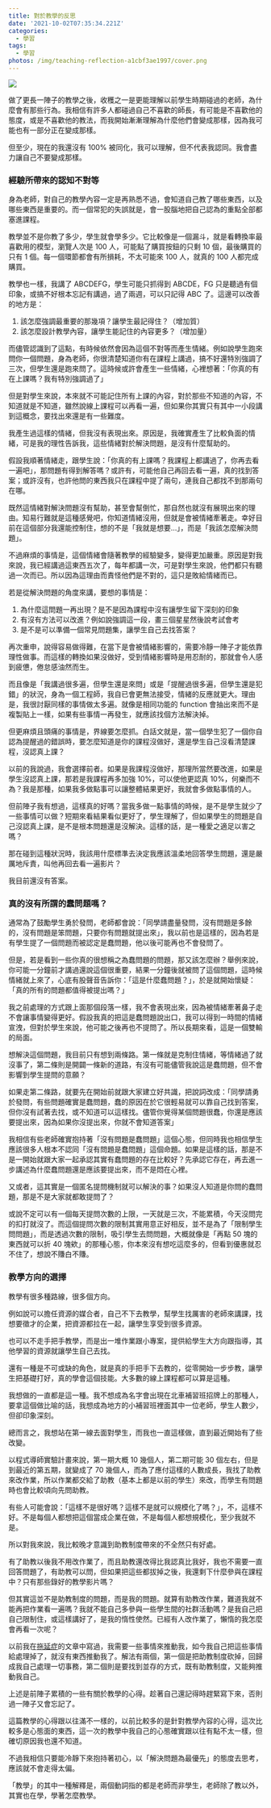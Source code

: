 ```yaml
---
title: 對於教學的反思
date: '2021-10-02T07:35:34.221Z'
categories:
  - 學習
tags:
  - 學習
photos: /img/teaching-reflection-a1cbf3ae1997/cover.png
---
```


![](/img/teaching-reflection-a1cbf3ae1997/0____VOYSRKG8nx4khRP.jpg)

做了更長一陣子的教學之後，收穫之一是更能理解以前學生時期碰過的老師，為什麼會有那些行為。我相信有許多人都碰過自己不喜歡的師長，有可能是不喜歡他的態度，或是不喜歡他的教法，而我開始漸漸理解為什麼他們會變成那樣，因為我可能也有一部分正在變成那樣。

但至少，現在的我還沒有 100% 被同化，我可以理解，但不代表我認同。我會盡力讓自己不要變成那樣。

### 經驗所帶來的認知不對等

身為老師，對自己的教學內容一定是再熟悉不過，會知道自己教了哪些東西，以及哪些東西是重要的。而一個常犯的失誤就是，會一股腦地把自己認為的重點全部都塞進課程。

教學並不是你教了多少，學生就會學多少。它比較像是一個漏斗，就是看轉換率最喜歡用的模型，瀏覽人次是 100 人，可能點了購買按鈕的只剩 10 個，最後購買的只有 1 個。每一個環節都會有所損耗，不太可能來 100 人，就真的 100 人都完成購買。

教學也一樣，我講了 ABCDEFG，學生可能只抓得到 ABCDE，FG 只是聽過有個印象，或搞不好根本忘記有講過，過了兩週，可以只記得 ABC 了。這邊可以改善的地方是：

1.  該怎麼強調最重要的那幾項？讓學生最記得住？（增加質）
2.  該怎麼設計教學內容，讓學生能記住的內容更多？（增加量）

而儘管認識到了這點，有時候依然會因為這個不對等而產生情緒。例如說學生跑來問你一個問題，身為老師，你很清楚知道你有在課程上講過，搞不好還特別強調了三次，但學生還是跑來問了。這時候或許會產生一些情緒，心裡想著：「你真的有在上課嗎？我有特別強調過了」

但是對學生來說，本來就不可能記住所有上課的內容，對於那些不知道的內容，不知道就是不知道，雖然說線上課程可以再看一遍，但如果你其實只有其中一小段講到這概念，要找出來還是有一些難度。

我產生過這樣的情緒，但我沒有表現出來。原因是，我確實產生了比較負面的情緒，可是我的理性告訴我，這些情緒對於解決問題，是沒有什麼幫助的。

假設我順著情緒走，跟學生說：「你真的有上課嗎？我課程上都講過了，你再去看一遍吧」，那問題有得到解答嗎？或許有，可能他自己再回去看一遍，真的找到答案；或許沒有，也許他問的東西我只在課程中提了兩句，連我自己都找不到那兩句在哪。

既然這情緒對解決問題沒有幫助，甚至會幫倒忙，那自然也就沒有展現出來的理由。知易行難就是這種感覺吧，你知道情緒沒用，但就是會被情緒牽著走。幸好目前在這個部分我還能控制住，想的不是「我就是想要…」，而是「我該怎麼解決問題」。

不過麻煩的事情是，這個情緒會隨著教學的經驗變多，變得更加嚴重。原因是對我來說，我已經講過這東西五次了，每年都講一次，可是對學生來說，他們都只有聽過一次而已。所以因為這理由而責怪他們是不對的，這只是敗給情緒而已。

若是從解決問題的角度來講，要想的事情是：

1.  為什麼這問題一再出現？是不是因為課程中沒有讓學生留下深刻的印象
2.  有沒有方法可以改進？例如說強調這一段，畫三個星星然後說考試會考
3.  是不是可以準備一個常見問題集，讓學生自己去找答案？

再次重申，說得容易做得難，在當下是會被情緒影響的，需要冷靜一陣子才能依靠理性做事。而這樣的轉換如果沒做好，受到情緒影響時是用忍耐的，那就會令人感到疲憊，倦怠感油然而生。

而且像是「我講過很多遍，但學生還是來問」或是「提醒過很多遍，但學生還是犯錯」的狀況，身為一個工程師，我自已會更無法接受，情緒的反應就更大。理由是，我很討厭同樣的事情做太多遍。就像是相同功能的 function 會抽出來而不是複製貼上一樣，如果有些事情一再發生，就應該找個方法解決掉。

但更麻煩且頭痛的事情是，界線要怎麼抓。白話文就是，當一個學生犯了一個你自認為提醒過的錯誤時，要怎麼知道是你的課程沒做好，還是學生自己沒看清楚課程，沒認真上課？

以前的我說過，我會選擇前者。如果是我課程沒做好，那理所當然要改進，如果是學生沒認真上課，那若是我課程再多加強 10%，可以使他更認真 10%，何樂而不為？我是那種，如果我多做點事可以讓整體結果更好，我就會多做點事情的人。

但前陣子我有想過，這樣真的好嗎？當我多做一點事情的時候，是不是學生就少了一些事情可以做？短期來看結果看似更好了，學生理解了，但如果學生的問題是自己沒認真上課，是不是根本問題還是沒解決。這樣的話，是一種愛之適足以害之嗎？

那在碰到這種狀況時，我該用什麼標準去決定我應該溫柔地回答學生問題，還是嚴厲地斥責，叫他再回去看一遍影片？

我目前還沒有答案。

### 真的沒有所謂的蠢問題嗎？

通常為了鼓勵學生勇於發問，老師都會說：「同學請盡量發問，沒有問題是多餘的，沒有問題是笨問題，只要你有問題就提出來」，我以前也是這樣的，因為若是有學生提了一個問題而被認定是蠢問題，他以後可能再也不會發問了。

但是，若是看到一些你真的很想稱之為蠢問題的問題，那又該怎麼辦？舉例來說，你可能一分鐘前才講過還說這個很重要，結果一分鐘後就被問了這個問題，這時候情緒就上來了，心底有股聲音告訴你：「這是什麼蠢問題？」，於是就開始懷疑：「真的所有的問題都值得被提出嗎？」

我之前處理的方式跟上面那個段落一樣，我不會表現出來，因為被情緒牽著鼻子走不會讓事情變得更好。假設我真的把這是蠢問題說出口，我可以得到一時間的情緒宣洩，但對於學生來說，他可能之後再也不提問了。所以長期來看，這是一個雙輸的局面。

想解決這個問題，我目前只有想到兩條路。第一條就是克制住情緒，等情緒過了就沒事了，第二條則是開闢一條新的道路，有沒有可能儘管我說這是蠢問題，但不會影響到學生提問的意願？

如果走第二條路，就要先在開始前就跟大家建立好共識，把說詞改成：「同學請勇於發問，有些問題確實是蠢問題，蠢的原因在於它很輕易就可以靠自己找到答案，但你沒有試著去找，或不知道可以這樣找。儘管你覺得某個問題很蠢，你還是應該要提出來，因為如果你沒提出來，你就不會知道答案」

我相信有些老師確實抱持著「沒有問題是蠢問題」這個心態，但同時我也相信學生應該很多人根本不認同「沒有問題是蠢問題」這個命題。如果是這樣的話，那是不是一開始就跟大家一起承認其實有蠢問題的存在比較好？先承認它存在，再去進一步講述為什麼蠢問題還是應該要提出來，而不是悶在心裡。

又或者，這其實是一個匿名提問機制就可以解決的事？如果沒人知道是你問的蠢問題，那是不是大家就都敢提問了？

或說不定可以有一個每天提問次數的上限，一天就是三次，不能累積，今天沒問完的扣打就沒了。而這個提問次數的限制其實用意正好相反，並不是為了「限制學生問問題」，而是透過次數的限制，吸引學生去問問題，大概就像是「再點 50 塊的東西就可以折 40 塊欸」的那種心態，你本來沒有想吃這麼多的，但看到優惠就忍不住了，想說不賺白不賺。

### 教學方向的選擇

教學有很多種路線，很多個方向。

例如說可以擔任資源的媒合者，自己不下去教學，幫學生找厲害的老師來講課，找想要徵才的企業，把資源都拉在一起，讓學生享受到很多資源。

也可以不走手把手教學，而是出一堆作業跟小專案，提供給學生大方向跟指導，其他學習的資源就讓學生自己去找。

還有一種是不可或缺的角色，就是真的手把手下去教的，從零開始一步步教，讓學生把基礎打好，真的學會這個技能。大多數的線上課程都可以算是這種。

我想做的一直都是這一種。我不想成為名字會出現在北車補習班招牌上的那種人，要拿這個做比喻的話，我想成為地方的小補習班裡面其中一位老師，學生人數少，但卻印象深刻。

總而言之，我想站在第一線去面對學生，而我也一直這樣做，直到最近開始有了些改變。

以程式導師實驗計畫來說，第一期大概 10 幾個人，第二期可能 30 個左右，但是到最近的第五期，就變成了 70 幾個人，而為了應付這樣的人數成長，我找了助教來改作業，所以作業都交給了助教（基本上都是以前的學生）來改，而學生有問題時也會比較頃向先問助教。

有些人可能會說：「這樣不是很好嗎？這樣不是就可以規模化了嗎？」，不，這樣不好。不是每個人都想把這個當成企業在做，不是每個人都想規模化，至少我就不是。

所以對我來說，我比較晚才意識到助教制度帶來的不全然只有好處。

有了助教以後我不用改作業了，而且助教還改得比我認真比我好，我也不需要一直回答問題了，有助教可以問，但如果把這些都拔掉之後，我還剩下什麼參與在課程中？只有那些錄好的教學影片嗎？

但其實這並不是助教制度的問題，而是我的問題。就算有助教改作業，難道我就不能再把作業看一遍嗎？我就不能自己多參與一些學生間的社群活動嗎？是我自己把自己限制住，或這樣講好了，是我的惰性使然。已經有人改作業了，懶惰的我怎麼會再看一次呢？

以前我在[拖延症](/2018/09/26/procrastination-ba12754ada49/)的文章中寫過，我需要一些事情來推動我，如今我自己把這些事情給處理掉了，就沒有東西推動我了。解法有兩個，第一個是把助教制度砍掉，回歸成我自己處理一切事務，第二個則是要找到並存的方式，既有助教制度，又能夠推動我自己。

上述是前陣子累積的一些有關於教學的心得。趁著自己還記得時趕緊寫下來，否則過一陣子又會忘記了。

這篇教學的心得跟以往滿不一樣的，以前比較多的是針對教學內容的心得，這次比較多是心態面的東西，這一次的教學中我自己的心態確實跟以往有點不太一樣，但確切原因我也還不知道。

不過我相信只要能冷靜下來抱持著初心，以「解決問題為最優先」的態度去思考，應該就不會走得太偏。

「教學」的其中一種解釋是，兩個動詞指的都是老師而非學生，老師除了教以外，其實也在學，學著怎麼教學。